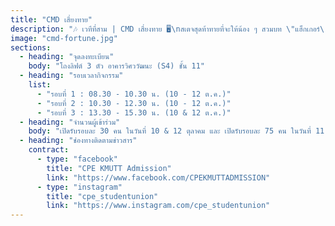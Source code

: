 ```yaml
---
title: "CMD เสี่ยงทาย"
description: "🎶 เวทีที่สาม | CMD เสี่ยงทาย 🖥️\nสเตจสุดท้าทายที่จะให้น้อง ๆ สวมบท \"แฮ็กเกอร์\"\nใช้คำสั่งพื้นฐานของ Linux (เช่น ls, cat)\nเพื่อฝ่าด่านทีละขั้น รับคำใบ้ลับ\nและแก้ปริศนาจนได้ output สุดท้าย 🎯"
image: "cmd-fortune.jpg"
sections:
  - heading: "จุดลงทะเบียน"
    body: "โถงลิฟต์ 3 ตัว อาคารวิศววัฒนะ (S4) ชั้น 11"
  - heading: "รอบเวลากิจกรรม"
    list:
      - "รอบที่ 1 : 08.30 - 10.30 น. (10 - 12 ต.ค.)"
      - "รอบที่ 2 : 10.30 - 12.30 น. (10 - 12 ต.ค.)"
      - "รอบที่ 3 : 13.30 - 15.30 น. (10 & 12 ต.ค.)"
  - heading: "จำนวนผู้เข้าร่วม"
    body: "เปิดรับรอบละ 30 คน ในวันที่ 10 & 12 ตุลาคม และ เปิดรับรอบละ 75 คน ในวันที่ 11 ตุลาคม"
  - heading: "ช่องทางติดตามข่าวสาร"
    contract:
      - type: "facebook"
        title: "CPE KMUTT Admission"
        link: "https://www.facebook.com/CPEKMUTTADMISSION"
      - type: "instagram"
        title: "cpe_studentunion"
        link: "https://www.instagram.com/cpe_studentunion"
---
```

